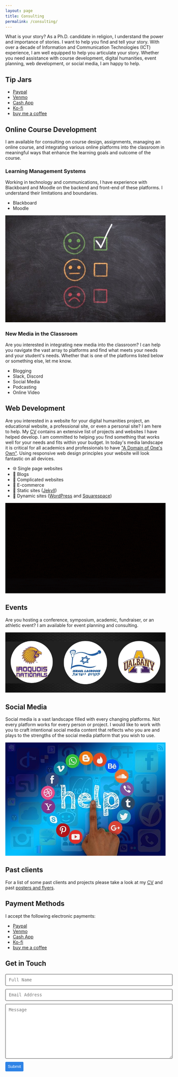 ```yaml
---
layout: page
title: Consulting
permalink: /consulting/
---
```

What is your story?
As a Ph.D. candidate in religion, I understand the power and importance of stories. I want to help you find and tell your story. With over a decade of Information and Communication Technologies (ICT) experience, I am well equipped to help you articulate your story. Whether you need assistance with course development, digital humanities, event planning, web development, or social media, I am happy to help.

## Tip Jars
* [Paypal](https://paypal.me/adamdjbrett)
* [Venmo](https://venmo.com/adamdjbrett)
* [Cash App](https://cash.app/$AdamDJBrett)
* [Ko-fi](https://ko-fi.com/adamdjbrett)
* [buy me a coffee](https://www.buymeacoffee.com/adamdjbrett)

## Online Course Development
I am available for consulting on course design, assignments, managing an online course, and integrating various online platforms into the classroom in meaningful ways that enhance the learning goals and outcome of the course.

### Learning Management Systems
Working in technology and communications, I have experience with Blackboard and Moodle on the backend and front-end of these platforms. I understand their limitations and boundaries.
  - Blackboard
  - Moodle  

![chalkboard image by @athree23 from Pixabay ](/assets/img/stock/board-3700116_640.jpg "a chalkboard with happy, ambivalent, and sad faces. There is a green check next to the happy face")

### New Media in the Classroom
Are you interested in integrating new media into the classroom? I can help you navigate the vast array to platforms and find what meets your needs and your student's needs. Whether that is one of the platforms listed below or something else, let me know.
  - Blogging
  - Slack, Discord
  - Social Media
  - Podcasting
  - Online Video   

## Web Development
Are you interested in a website for your digital humanities project, an educational website, a professional site, or even a personal site? I am here to help. My [CV](/cv/) contains an extensive list of projects and websites I have helped develop. I am committed to helping you find something that works well for your needs and fits within your budget. In today's media landscape it is critical for all academics and professionals to have ["A Domain of One's Own"](https://www.wired.com/insights/2012/07/a-domain-of-ones-own/). Using responsive web design principles your website will look fantastic on all devices.
  - :globe_with_meridians: Single page websites
  - :notebook: Blogs
  - :open_file_folder: Complicated websites
  - :money_with_wings: E-commerce
  - :gem: Static sites ([Jekyll](http://jekyllrb.com/))
  - :dizzy: Dynamic sites ([WordPress](https://wordpress.org) and [Squarespace](https://www.squarespace.com/))

![Selected sites for demo reel](/assets/gifs/adam-demo-2020.gif "a short demo of some my sites")

## Events
Are you hosting a conference, symposium, academic, fundraiser, or an athletic event? I am available for event planning and consulting.

![event flyer for the 2017 international lacrosse scrimmage in the carrier dome](/assets/img/posters/2017-carrier-dome-update-fb.jpg "Flyer for the international lacrosse scrimmage between the Iroquois Nationals, Team Israel, and the University of Albany Greyhounds")


## Social Media
Social media is a vast landscape filled with every changing platforms. Not every platform works for every person or project. I would like to work with you to craft intentional social media content that reflects who you are and plays to the strengths of the social media platform that you wish to use.

![Image by Gerd Altmann via Pixabay](/assets/img/stock/social-media-1432937_640.jpg "The word help surrounded by social media icons. A hand is tapping help like it is a button, desperate for help with the overwhelming nature of social media.")


## Past clients
For a list of some past clients and projects please take a look at my [CV](/cv/) and past [posters and flyers](/posters-flyers/).

## Payment Methods
I accept the following electronic payments:
  * [Paypal](https://paypal.me/adamdjbrett)
  * [Venmo](https://venmo.com/adamdjbrett)
  * [Cash App](https://cash.app/$AdamDJBrett)
  * [Ko-fi](https://ko-fi.com/adamdjbrett)
  * [buy me a coffee](https://www.buymeacoffee.com/adamdjbrett)

## Get in Touch
<!-- modify this form HTML and place wherever you want your form -->

<form action="https://formspree.io/xdodoqnq" method="POST"  class="wj-contact">
    <input type="text" name="name" placeholder="Full Name">
    <input type="text" name="email" placeholder="Email Address">
    <textarea type="text" name="content" rows="10" placeholder="Message"></textarea>
    <div class="g-recaptcha"
      data-sitekey="6LdIFS4UAAAAADRWvV_NUJlVK_B-7wSVhpE_oVVt"
      data-callback="onSubmit"
      data-size="invisible">
      </div>
    <input type="hidden" name="_next" value="https://www.adamdjbrett.com">
    <input type="hidden" name="_subject" value="New adamdjbrett.com Contact Form Submission">
    <input type="text" name="_gotcha" style="display:none">
    <input type="submit" value="Submit">
</form>

<style>
form.wj-contact input[type="text"], form.wj-contact textarea[type="text"] {
    width: 100%;
    vertical-align: middle;
    margin-top: 0.25em;
    margin-bottom: 0.5em;
    padding: 0.75em;
    font-family: monospace, sans-serif;
    font-weight: lighter;
    border-style: solid;
    border-color: #444;
    outline-color: #2e83e6;
    border-width: 1px;
    border-radius: 3px;
    transition: box-shadow .2s ease;
}
form.wj-contact input[type="submit"] {
    outline: none;
    color: white;
    background-color: #2e83e6;
    border-radius: 3px;
    padding: 0.5em;
    margin: 0.25em 0 0 0;
    border: 1px solid transparent;
    height: auto;
}
</style>
